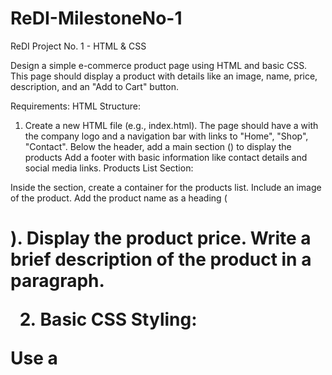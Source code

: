 # ReDI-MilestoneNo-1
ReDI Project No. 1 - HTML &amp; CSS

Design a simple e-commerce product page using HTML and basic CSS. This page should display a product with details like an image, name, price, description, and an "Add to Cart" button.

Requirements:
HTML Structure:

1. Create a new HTML file (e.g., index.html).
The page should have a with the company logo and a navigation bar with links to "Home", "Shop", "Contact".
Below the header, add a main section () to display the products
Add a footer with basic information like contact details and social media links.
Products List Section:

Inside the section, create a container for the products list.
Include an image of the product.
Add the product name as a heading (<h1>).
Display the product price.
Write a brief description of the product in a paragraph.


2. Basic CSS Styling:

Use a <style> tag within the <head> of your HTML file to add basic CSS.
Style the header to have a background color and properly spaced navigation links.
Center the product image and make it responsive.
Style the product name, price, and description with appropriate font sizes and colors.
Additional Guidelines:
- Use semantic HTML elements where appropriate.
- Ensure the page is visually appealing and easy to navigate.
- Make sure the product image is responsive and fits well on different screen sizes.
- The "Add to Cart" button should have a hover effect to enhance user interaction.



Example Structure:
<!DOCTYPE html>
<html lang="en">
  <head>
    <meta charset="UTF-8" />
    <meta name="viewport" content="width=device-width, initial-scale=1.0" />
    <title>R-Commerce</title>
  </head>
  <body>
    <header>
      <h1><a href="./index.html">R-Commerce</a></h1>
      <ul>
        <li>
          <a href=""><!-- link name --></a>
        </li>
        <!--
            ...
            <li></li>
            ...
        -->
      </ul>
    </header>
    <main>
      <section>
        <h3>All the products</h3>
        <ul>
          <li>
            <img
              alt="This is an image"
              src="https://fakestoreapi.com/img/61IBBVJvSDL._AC_SY879_.jpg"
            />
            <h1>
              <!-- Product name -->
            </h1>
            <p>
              <!-- Product description -->
            </p>
            <p>
              <!-- Product rpice -->
            </p>
          </li>
          <!--
            ...
            <li></li>
            ...
          -->
        </ul>
      </section>
    </main>
  </body>
</html>


Submission:
Complete the HTML and CSS code as described.
Test the page in a web browser to ensure it looks good on different screen sizes.
Submit the final HTML file (e.g., index.html) for review.
Good luck, and have fun creating your e-commerce product page!
